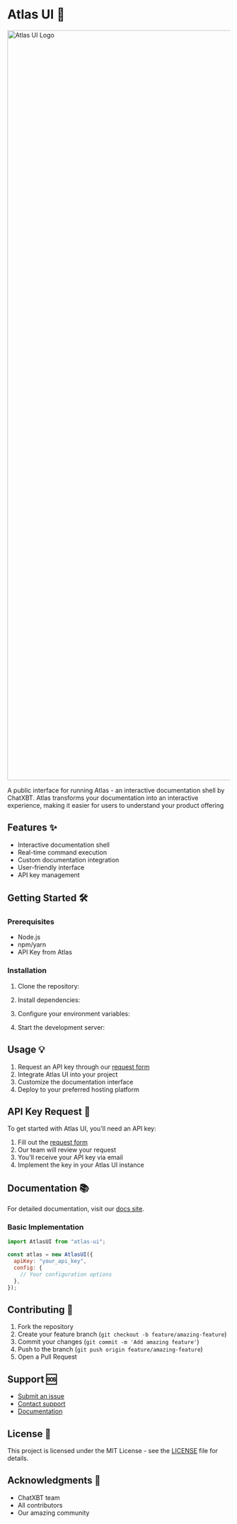 # Atlas UI 🚀

<img width="1692" alt="Atlas UI Logo" src="https://github.com/user-attachments/assets/701a2c34-0c31-4e17-81d7-e4e5fa28a639">

A public interface for running Atlas - an interactive documentation shell by ChatXBT. Atlas transforms your documentation into an interactive experience, making it easier for users to understand your product offering

## Features ✨

- Interactive documentation shell
- Real-time command execution
- Custom documentation integration
- User-friendly interface
- API key management

## Getting Started 🛠️

### Prerequisites

- Node.js
- npm/yarn
- API Key from Atlas

### Installation

1. Clone the repository:

2. Install dependencies:

3. Configure your environment variables:

4. Start the development server:

## Usage 💡

1. Request an API key through our [request form](https://app.deform.cc/form/6539b0d1-be4c-4c7d-844d-3201c16bf02)
2. Integrate Atlas UI into your project
3. Customize the documentation interface
4. Deploy to your preferred hosting platform

## API Key Request 🔑

To get started with Atlas UI, you'll need an API key:

1. Fill out the [request form](https://app.deform.cc/form/6539b0d1-be4c-4c7d-844d-3201c16bf02)
2. Our team will review your request
3. You'll receive your API key via email
4. Implement the key in your Atlas UI instance

## Documentation 📚

For detailed documentation, visit our [docs site](docs.atlasai.io).

### Basic Implementation

```javascript
import AtlasUI from "atlas-ui";

const atlas = new AtlasUI({
  apiKey: "your_api_key",
  config: {
    // Your configuration options
  },
});
```

## Contributing 🤝

1. Fork the repository
2. Create your feature branch (`git checkout -b feature/amazing-feature`)
3. Commit your changes (`git commit -m 'Add amazing feature'`)
4. Push to the branch (`git push origin feature/amazing-feature`)
5. Open a Pull Request

## Support 🆘

- [Submit an issue](your-issues-link)
- [Contact support](your-support-email)
- [Documentation](your-docs-link)

## License 📄

This project is licensed under the MIT License - see the [LICENSE](LICENSE) file for details.

## Acknowledgments 🙏

- ChatXBT team
- All contributors
- Our amazing community
